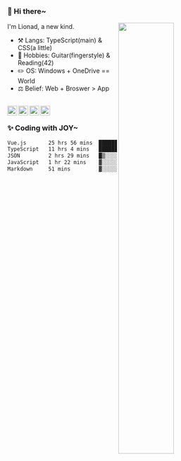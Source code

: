 ### 👋 Hi there~

[<img align="right" width="50%" src="https://github-readme-stats.vercel.app/api?username=Lionad-Morotar&show_icons=true">](https://metrics.lecoq.io/Lionad-Morotar?template=classic)

I'm Lionad, a new kind.

- ⚒️ Langs: TypeScript(main) & CSS(a little)
- 🎨 Hobbies: Guitar(fingerstyle) & Reading(42)
- ✏️ OS: Windows + OneDrive == World
- ⚖️ Belief: Web + Broswer > App

<br />

<a href="https://www.lionad.art">
  <img align="left" alt="lionad-art" width="22px" src="https://cdn.jsdelivr.net/npm/simple-icons@3.1.0/icons/wordpress.svg" />
</a>
<a href="#1806234223">
  <img align="left" alt="1806234223" width="22px" src="https://cdn.jsdelivr.net/npm/simple-icons@3.1.0/icons/tencentqq.svg" />
</a>
<a href="https://www.zhihu.com/people/Lionad">
  <img align="left" alt="132yse" width="22px" src="https://cdn.jsdelivr.net/npm/simple-icons@3.1.0/icons/zhihu.svg" />
</a>
<a href="https://github.com/Lionad-Morotar">
  <img align="left" alt="yisar" width="22px" src="https://cdn.jsdelivr.net/npm/simple-icons@3.1.0/icons/github.svg" />
</a>

<br />

### ✨ Coding with JOY~

<!--START_SECTION:waka-->

```txt
Vue.js       25 hrs 56 mins  ███████████████░░░░░░░░░░   60.60 %
TypeScript   11 hrs 4 mins   ██████▒░░░░░░░░░░░░░░░░░░   25.85 %
JSON         2 hrs 29 mins   █▒░░░░░░░░░░░░░░░░░░░░░░░   05.83 %
JavaScript   1 hr 22 mins    ▓░░░░░░░░░░░░░░░░░░░░░░░░   03.20 %
Markdown     51 mins         ▓░░░░░░░░░░░░░░░░░░░░░░░░   02.00 %
```

<!--END_SECTION:waka-->
